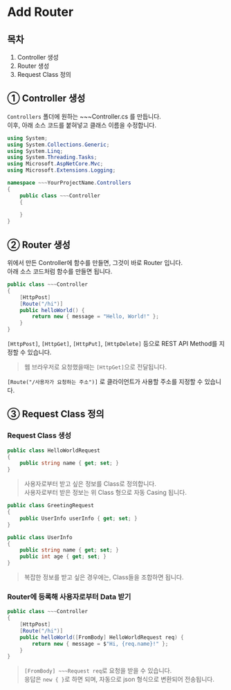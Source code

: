 # Add Router

## 목차

1. Controller 생성
2. Router 생성
3. Request Class 정의

## ① Controller 생성

`Controllers` 폴더에 원하는 ~~~Controller.cs 를 만듭니다.  
이후, 아래 소스 코드를 붙혀넣고 클래스 이름을 수정합니다.

```cs
using System;
using System.Collections.Generic;
using System.Linq;
using System.Threading.Tasks;
using Microsoft.AspNetCore.Mvc;
using Microsoft.Extensions.Logging;

namespace ~~~YourProjectName.Controllers
{
	public class ~~~Controller
	{
	
	}
}
```

## ② Router 생성

위에서 만든 Controller에 함수를 만들면, 그것이 바로 Router 입니다.  
아래 소스 코드처럼 함수를 만들면 됩니다.

```cs
public class ~~~Controller
{
	[HttpPost]
	[Route("/hi")]
	public helloWorld() {
		return new { message = "Hello, World!" };
	}
}
```

`[HttpPost]`, `[HttpGet]`, `[HttpPut]`, `[HttpDelete]` 등으로 REST API Method를 지정할 수 있습니다.

> 웹 브라우저로 요청했을때는 `[HttpGet]`으로 전달됩니다.

`[Route("/사용자가 요청하는 주소")]` 로 클라이언트가 사용할 주소를 지정할 수 있습니다.

## ③ Request Class 정의

### Request Class 생성

```cs
public class HelloWorldRequest
{
	public string name { get; set; }
}
```

> 사용자로부터 받고 싶은 정보를 Class로 정의합니다.  
> 사용자로부터 받은 정보는 위 Class 형으로 자동 Casing 됩니다.

```cs
public class GreetingRequest
{
	public UserInfo userInfo { get; set; }
}

public class UserInfo
{
	public string name { get; set; }
	public int age { get; set; }
}
```

> 복잡한 정보를 받고 싶은 경우에는, Class들을 조합하면 됩니다.

### Router에 등록해 사용자로부터 Data 받기

```cs
public class ~~~Controller
{
	[HttpPost]
	[Route("/hi")]
	public helloWorld([FromBody] HelloWorldRequest req) {
		return new { message = $"Hi, {req.name}!" };
	}
}
```

> `[FromBody] ~~~Request req`로 요청을 받을 수 있습니다.  
> 응답은 `new { }`로 하면 되며, 자동으로 json 형식으로 변환되어 전송됩니다.